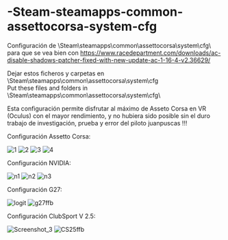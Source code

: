# -Steam-steamapps-common-assettocorsa-system-cfg
Configuración de \Steam\steamapps\common\assettocorsa\system\cfg\ para que se vea bien con https://www.racedepartment.com/downloads/ac-disable-shadows-patcher-fixed-with-new-update-ac-1-16-4-v2.36629/

Dejar estos ficheros y carpetas en \Steam\steamapps\common\assettocorsa\system\cfg\
Put these files and folders in \Steam\steamapps\common\assettocorsa\system\cfg\

Esta configuración permite disfrutar al máximo de Asseto Corsa en VR (Oculus) con el mayor rendimiento, y no hubiera sido posible sin el duro trabajo de investigación, prueba y error del piloto juanpuscas !!!

Configuración Assetto Corsa:

![1](https://user-images.githubusercontent.com/34553420/111156731-5efa9080-8596-11eb-9b13-ecf8b17ff350.jpg)
![2](https://user-images.githubusercontent.com/34553420/111156732-5f932700-8596-11eb-98f7-7759009d1eec.jpg)
![3](https://user-images.githubusercontent.com/34553420/111156733-5f932700-8596-11eb-835f-72e0efc8d0fb.jpg)
![4](https://user-images.githubusercontent.com/34553420/111156735-602bbd80-8596-11eb-8e27-32e2e8f1af37.jpg)

Configuración NVIDIA:

![n1](https://user-images.githubusercontent.com/34553420/111157026-aed95780-8596-11eb-9bbc-010c1c16c231.png)
![n2](https://user-images.githubusercontent.com/34553420/111157029-aed95780-8596-11eb-929e-e2bceec5f8f6.png)
![n3](https://user-images.githubusercontent.com/34553420/111157030-af71ee00-8596-11eb-9973-95b34e75542c.png)


Configuración G27:

![logit](https://user-images.githubusercontent.com/34553420/111157041-b26cde80-8596-11eb-91c0-b94a43a8249c.png)
![g27ffb](https://user-images.githubusercontent.com/34553420/111156924-8f422f00-8596-11eb-8bcc-6308b8ca951b.png)


Configuración ClubSport V 2.5:

![Screenshot_3](https://user-images.githubusercontent.com/34553420/111157237-f364f300-8596-11eb-978b-6a7ba401c078.jpg)
![CS25ffb](https://user-images.githubusercontent.com/34553420/111156896-8a7d7b00-8596-11eb-890b-d38d2fc4bb88.png)






